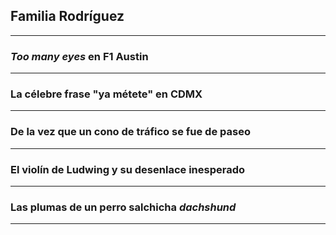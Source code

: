 ## Familia Rodríguez
---

### _Too many eyes_ en F1 Austin
---

### La célebre frase "ya métete" en CDMX
---

### De la vez que un cono de tráfico se fue de paseo
---

### El violín de Ludwing y su desenlace inesperado
---

### Las plumas de un perro salchicha _dachshund_ 
---